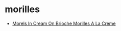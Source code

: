 # morilles

 * [Morels In Cream On Brioche Morilles A La Creme](../index/m/morels-in-cream-on-brioche-morilles-a-la-creme-105005.json)
